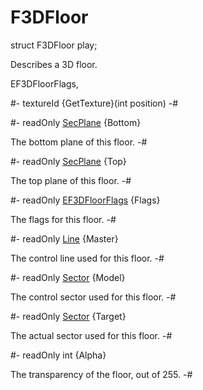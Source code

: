 # F3DFloor

[EF3DFloorFlags]: F3DFloor/F3DFloorFlags.md
[Line]: Line.md
[SecPlane]: SecPlane.md
[Sector]: Sector.md

<!-- api-declaration -->
struct F3DFloor play;

<!-- api-definition -->
Describes a 3D floor.

<!-- api-sub-types -->
EF3DFloorFlags,

<!-- api-instance-methods -->
#-
textureId {GetTexture}(int position)
-#

<!-- api-members -->
#-
readOnly [SecPlane] {Bottom}

The bottom plane of this floor.
-#

#-
readOnly [SecPlane] {Top}

The top plane of this floor.
-#

#-
readOnly [EF3DFloorFlags] {Flags}

The flags for this floor.
-#

#-
readOnly [Line] {Master}

The control line used for this floor.
-#

#-
readOnly [Sector] {Model}

The control sector used for this floor.
-#

#-
readOnly [Sector] {Target}

The actual sector used for this floor.
-#

#-
readOnly int {Alpha}

The transparency of the floor, out of 255.
-#
